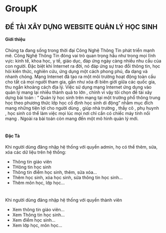 # GroupK
## ĐỀ TÀI XÂY DỰNG WEBSITE QUẢN LÝ HỌC SINH

#### Giới thiệu
Chúng ta đang sống trong thời đại Công Nghệ Thông Tin phát triển mạnh mẽ. Công Nghệ Thông Tin đóng vai trò quan trọng hầu như trong mọi lĩnh vực: kinh tế, khoa học, y tế, giáo dục, đáp ứng ngày càng nhiều nhu cầu của con người. Đặc biệt khi Internet ra đời, nó đáp ứng sự trao đổi thông tin, học hỏi kiến thức, nghiên cứu, ứng dụng một cách phong phú, đa dạng và nhanh chóng. Mạng Internet đã tạo ra một môi trường hoạt động toàn cầu cho tất cả mọi người tham gia, gần như xóa đi biên giới giữa các quốc gia, thu ngắn khoảng cách địa lý. Việc sử dụng mạng Internet ứng dụng vào quản lý mang lại nhiều thành quả to lớn , chính vì vậy tôi chọn đề tài xây dựng bài toán : “ Quản lý học sinh trên mạng tại một trường phổ thông trung học theo phương thức lớp học cố định học sinh di động” nhằm mục đích mang những tiện lợi cho người dùng , giúp nhà trường , thầy cô , phụ huynh , học sinh có thể làm việc mọi lúc mọi nơi chỉ cần có chiếc máy tính nối mạng . Ngoài ra bài toán còn mang đến một mô hình quản lý mới.
#
#### Đặc Tả
Khi người dùng đăng nhập hệ thống với quyền admin, họ có thể thêm, sửa, xóa các dữ liệu trên hệ thống:
- Thông tin giáo viên
- THông tin học sinh
- Thông tin điểm học sinh, thêm, sửa xóa...
- Thêm học sinh, xóa học sinh, sửa thông tin học sinh...
- Thêm môn học, lớp học...
#
Khi người dùng đăng nhập hệ thống với quyền thành viên
- Xem thông tin giáo viên...
- Xem Thông tin học sinh...
- Xem điểm học sinh...
- Xem lớp học, môn học...
